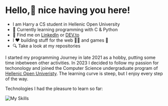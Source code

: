 # Hello,👋 nice having you here!
- I am Harry a CS student in Hellenic Open University
- :cookie: Currently learning programming with C & Python
- :monocle_face: Find me on [LinkedIn](https://www.linkedin.com/in/harry-katsaris-a6796a261/) or [DEV.to](https://dev.to/harry2gks)
- I ❤️ building stuff for the web :man_technologist: and games :space_invader:
- 🔍 Take a look at my repositories

I started my programming Journey in late 2021 as a hobby, putting some time inbetween other activities. In 2023 I decided to follow my passion for techonology and joined the Computer Science undergraduate program of [Hellenic Open Univeristy](https://www.eap.gr/en/undergraduate/computer-science/). The learning curve is steep, but I enjoy every step of the way. 

Technologies I had the pleasure to learn so far:

![My Skills](https://skillicons.dev/icons?i=c,python,javascript,html,css,react,git)

